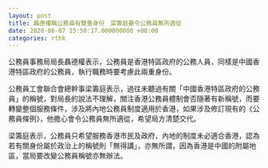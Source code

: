 ```yaml
---
layout: post
title: 聶德權稱公務員有雙重身份　梁籌庭憂令公務員無所適從
date: 2020-06-07 15:50:17.000000000 +08:00
categories: rthk
---
```


公務員事務局局長聶德權表示，公務員是香港特區政府的公務人員，同樣是中國香港特區政府的公務員，執行職務時要考慮此兩重身份。

公務員工會聯合會總幹事梁籌庭表示，過往未聽過有關「中國香港特區政府的公務員」的稱號，對局長的說法不理解，關注香港公務員體制會否隨著有新稱號，而要轉變整個服務條件，涉及將內地公務員制度適用於香港，如果涉及修訂現有的《公務員條例》，他擔心會令公務員無所適從，希望局方清楚交代。

梁籌庭表示，公務員只希望服務香港市民及政府，內地的制度未必適合香港，認為若有關身份屬於政治上的稱號則「無得講」，亦無所謂，因為香港是中國的附屬地區，當局要改變公務員稱號亦無辦法。
